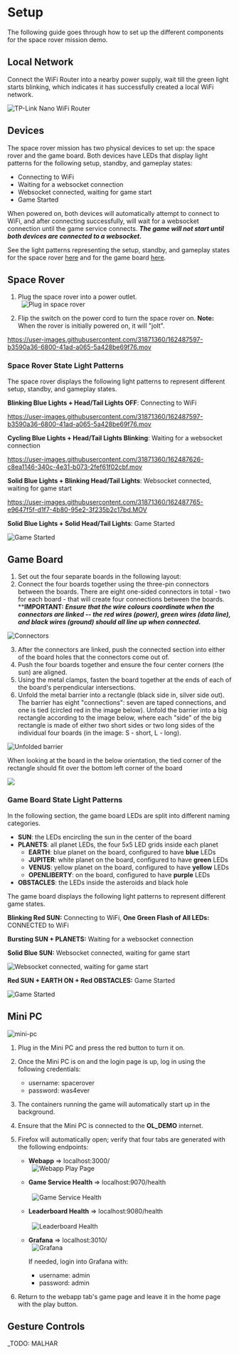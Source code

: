 # Setup

The following guide goes through how to set up the different components for the space rover mission demo.

## Local Network

Connect the WiFi Router into a nearby power supply, wait till the green light starts blinking, which indicates it has successfully created a local WiFi network.

![TP-Link Nano WiFi Router](../images/TP-Link-Nano-Wifi-Router.png)  

## Devices

The space rover mission has two physical devices to set up: the space rover and the game board. Both devices have LEDs that display light patterns for the following setup, standby, and gameplay states:
* Connecting to WiFi
* Waiting for a websocket connection
* Websocket connected, waiting for game start
* Game Started

When powered on, both devices will automatically attempt to connect to WiFi, and after connecting successfully, will wait for a websocket connection until the game service connects. **_The game will not start until both devices are connected to a websocket._**

See the light patterns representing the setup, standby, and gameplay states for the space rover [here](./setup.md#space-rover-state-light-patterns) and for the game board [here](./setup.md#game-board-state-light-patterns).

## Space Rover

1. Plug the space rover into a power outlet.
<br>&nbsp; ![Plug in space rover](../images/space-rover/sr-plug-in.png)

2. Flip the switch on the power cord to turn the space rover on. **Note:** When the rover is initially powered on, it will "jolt".

https://user-images.githubusercontent.com/31871360/162487597-b3590a36-6800-41ad-a065-5a428be69f76.mov

### Space Rover State Light Patterns

The space rover displays the following light patterns to represent different setup, standby, and gameplay states.

**Blinking Blue Lights + Head/Tail Lights OFF**: Connecting to WiFi

https://user-images.githubusercontent.com/31871360/162487597-b3590a36-6800-41ad-a065-5a428be69f76.mov

**Cycling Blue Lights + Head/Tail Lights Blinking**: Waiting for a websocket connection

https://user-images.githubusercontent.com/31871360/162487626-c8ea1146-340c-4e31-b073-2fef61f02cbf.mov

**Solid Blue Lights + Blinking Head/Tail Lights**: Websocket connected, waiting for game start

https://user-images.githubusercontent.com/31871360/162487765-e9647f5f-d1f7-4b80-95e2-3f235b2c17bd.MOV

**Solid Blue Lights + Solid Head/Tail Lights**: Game Started

![Game Started](../images/space-rover/sr-wsconn-gamestarted.png)


## Game Board

1. Set out the four separate boards in the following layout:
2. Connect the four boards together using the three-pin connectors between the boards. There are eight one-sided connectors in total - two for each board - that will create four connections between the boards. ****IMPORTANT: _Ensure that the wire colours coordinate when the connectors are linked -- the red wires (power), green wires (data line), and black wires (ground) should all line up when connected._**

![Connectors](../images/game-board/gb-connectors.png)

3. After the connectors are linked, push the connected section into either of the board holes that the connectors come out of.
4. Push the four boards together and ensure the four center corners (the sun) are aligned.
5. Using the metal clamps, fasten the board together at the ends of each of the board's perpendicular intersections.
6. Unfold the metal barrier into a rectangle (black side in, silver side out). The barrier has eight "connections": seven are taped connections, and one is tied (circled red in the image below). Unfold the barrier into a big rectangle according to the image below, where each "side" of the big rectangle is made of either two short sides or two long sides of the individual four boards (in the image: S - short, L - long).

![Unfolded barrier](../images/game-board/gb-unfolded-fence.png)

When looking at the board in the below orientation, the tied corner of the rectangle should fit over the bottom left corner of the board

![](image)




### Game Board State Light Patterns

In the following section, the game board LEDs are split into different naming categories.

* **SUN**: the LEDs encircling the sun in the center of the board
* **PLANETS**: all planet LEDs, the four 5x5 LED grids inside each planet
    * **EARTH**: blue planet on the board, configured to have **blue** LEDs
    * **JUPITER**: white planet on the board, configured to have **green** LEDs
    * **VENUS**: yellow planet on the board, configured to have **yellow** LEDs
    * **OPENLIBERTY**:  on the board, configured to have **purple** LEDs
* **OBSTACLES**: the LEDs inside the asteroids and black hole

The game board displays the following light patterns to represent different game states.

**Blinking Red SUN:** Connecting to WiFi, **One Green Flash of All LEDs:** CONNECTED to WiFi

**Bursting SUN + PLANETS:** Waiting for a websocket connection

**Solid Blue SUN:**  Websocket connected, waiting for game start

![Websocket connected, waiting for game start](../images/game-board/gb-wsconn-wfgame.png)

**Red SUN + EARTH ON + Red OBSTACLES:** Game Started

![Game Started](../images/game-board/gb-wsconn-gamestarted.png)

## Mini PC

![mini-pc](../images/mini-pc.png)

1. Plug in the Mini PC and press the red button to turn it on.

2. Once the Mini PC is on and the login page is up, log in using the following credentials:

    * username: spacerover 
    * password:  was4ever

3. The containers running the game will automatically start up in the background.

4. Ensure that the Mini PC is connected to the **OL_DEMO** internet.

5. Firefox will automatically open; verify that four tabs are generated with the following endpoints:

    * **Webapp** => localhost:3000/
        <br>&nbsp; ![Webapp Play Page](../images/four-tab-game-page.png)
    * **Game Service Health** => localhost:9070/health
        <br><br>&nbsp; ![Game Service Health](../images/four-tab-game-server-health.png)
    * **Leaderboard Health** => localhost:9080/health
        <br><br>&nbsp; ![Leaderboard Health](../images/four-tab-leaderboard-health.png)
    * **Grafana** => localhost:3010/
        <br>&nbsp; ![Grafana](../images/four-tab-grafana.png)
        
        If needed, login into Grafana with:
        * username: admin
        * password: admin

6. Return to the webapp tab's game page and leave it in the home page with the play button.

## Gesture Controls

_TODO: MALHAR
